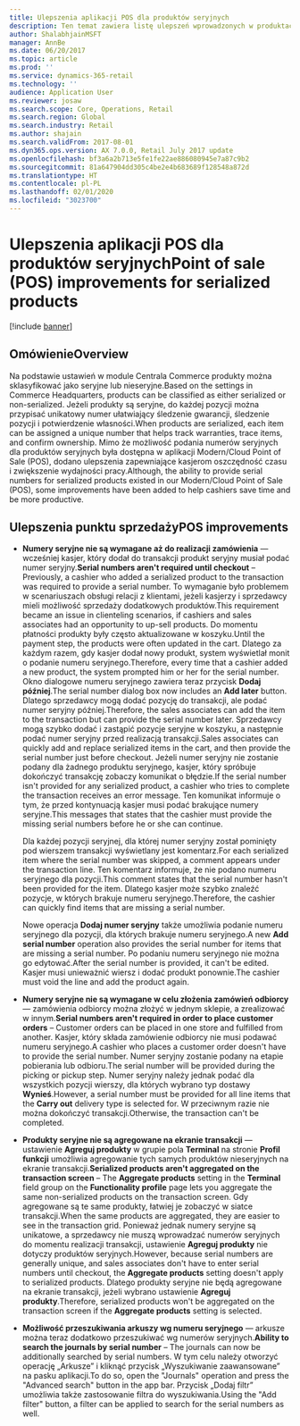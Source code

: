 ```yaml
---
title: Ulepszenia aplikacji POS dla produktów seryjnych
description: Ten temat zawiera listę ulepszeń wprowadzonych w produktach seryjnych, aby umożliwić oszczędność czasu i zwiększenie efektywności działania.
author: ShalabhjainMSFT
manager: AnnBe
ms.date: 06/20/2017
ms.topic: article
ms.prod: ''
ms.service: dynamics-365-retail
ms.technology: ''
audience: Application User
ms.reviewer: josaw
ms.search.scope: Core, Operations, Retail
ms.search.region: Global
ms.search.industry: Retail
ms.author: shajain
ms.search.validFrom: 2017-08-01
ms.dyn365.ops.version: AX 7.0.0, Retail July 2017 update
ms.openlocfilehash: bf3a6a2b713e5fe1fe22ae886080945e7a87c9b2
ms.sourcegitcommit: 81a647904dd305c4be2e4b683689f128548a872d
ms.translationtype: HT
ms.contentlocale: pl-PL
ms.lasthandoff: 02/01/2020
ms.locfileid: "3023700"
---
```

# <a name="point-of-sale-pos-improvements-for-serialized-products"></a><span data-ttu-id="086bc-103">Ulepszenia aplikacji POS dla produktów seryjnych</span><span class="sxs-lookup"><span data-stu-id="086bc-103">Point of sale (POS) improvements for serialized products</span></span>

[!include [banner](includes/banner.md)]

## <a name="overview"></a><span data-ttu-id="086bc-104">Omówienie</span><span class="sxs-lookup"><span data-stu-id="086bc-104">Overview</span></span>

<span data-ttu-id="086bc-105">Na podstawie ustawień w module Centrala Commerce produkty można sklasyfikować jako seryjne lub nieseryjne.</span><span class="sxs-lookup"><span data-stu-id="086bc-105">Based on the settings in Commerce Headquarters, products can be classified as either serialized or non-serialized.</span></span> <span data-ttu-id="086bc-106">Jeżeli produkty są seryjne, do każdej pozycji można przypisać unikatowy numer ułatwiający śledzenie gwarancji, śledzenie pozycji i potwierdzenie własności.</span><span class="sxs-lookup"><span data-stu-id="086bc-106">When products are serialized, each item can be assigned a unique number that helps track warranties, trace items, and confirm ownership.</span></span> <span data-ttu-id="086bc-107">Mimo że możliwość podania numerów seryjnych dla produktów seryjnych była dostępna w aplikacji Modern/Cloud Point of Sale (POS), dodano ulepszenia zapewniające kasjerom oszczędność czasu i zwiększenie wydajności pracy.</span><span class="sxs-lookup"><span data-stu-id="086bc-107">Although, the ability to provide serial numbers for serialized products existed in our Modern/Cloud Point of Sale (POS), some improvements have been added to help cashiers save time and be more productive.</span></span>

## <a name="pos-improvements"></a><span data-ttu-id="086bc-108">Ulepszenia punktu sprzedaży</span><span class="sxs-lookup"><span data-stu-id="086bc-108">POS improvements</span></span>

- <span data-ttu-id="086bc-109">**Numery seryjne nie są wymagane aż do realizacji zamówienia** — wcześniej kasjer, który dodał do transakcji produkt seryjny musiał podać numer seryjny.</span><span class="sxs-lookup"><span data-stu-id="086bc-109">**Serial numbers aren't required until checkout** – Previously, a cashier who added a serialized product to the transaction was required to provide a serial number.</span></span> <span data-ttu-id="086bc-110">To wymaganie było problemem w scenariuszach obsługi relacji z klientami, jeżeli kasjerzy i sprzedawcy mieli możliwość sprzedaży dodatkowych produktów.</span><span class="sxs-lookup"><span data-stu-id="086bc-110">This requirement became an issue in clienteling scenarios, if cashiers and sales associates had an opportunity to up-sell products.</span></span> <span data-ttu-id="086bc-111">Do momentu płatności produkty były często aktualizowane w koszyku.</span><span class="sxs-lookup"><span data-stu-id="086bc-111">Until the payment step, the products were often updated in the cart.</span></span> <span data-ttu-id="086bc-112">Dlatego za każdym razem, gdy kasjer dodał nowy produkt, system wyświetlał monit o podanie numeru seryjnego.</span><span class="sxs-lookup"><span data-stu-id="086bc-112">Therefore, every time that a cashier added a new product, the system prompted him or her for the serial number.</span></span> <span data-ttu-id="086bc-113">Okno dialogowe numeru seryjnego zawiera teraz przycisk **Dodaj później**.</span><span class="sxs-lookup"><span data-stu-id="086bc-113">The serial number dialog box now includes an **Add later** button.</span></span> <span data-ttu-id="086bc-114">Dlatego sprzedawcy mogą dodać pozycję do transakcji, ale podać numer seryjny później.</span><span class="sxs-lookup"><span data-stu-id="086bc-114">Therefore, the sales associates can add the item to the transaction but can provide the serial number later.</span></span> <span data-ttu-id="086bc-115">Sprzedawcy mogą szybko dodać i zastąpić pozycje seryjne w koszyku, a następnie podać numer seryjny przed realizacją transakcji.</span><span class="sxs-lookup"><span data-stu-id="086bc-115">Sales associates can quickly add and replace serialized items in the cart, and then provide the serial number just before checkout.</span></span> <span data-ttu-id="086bc-116">Jeżeli numer seryjny nie zostanie podany dla żadnego produktu seryjnego, kasjer, który spróbuje dokończyć transakcję zobaczy komunikat o błędzie.</span><span class="sxs-lookup"><span data-stu-id="086bc-116">If the serial number isn't provided for any serialized product, a cashier who tries to complete the transaction receives an error message.</span></span> <span data-ttu-id="086bc-117">Ten komunikat informuje o tym, że przed kontynuacją kasjer musi podać brakujące numery seryjne.</span><span class="sxs-lookup"><span data-stu-id="086bc-117">This messages that states that the cashier must provide the missing serial numbers before he or she can continue.</span></span>

    <span data-ttu-id="086bc-118">Dla każdej pozycji seryjnej, dla której numer seryjny został pominięty pod wierszem transakcji wyświetlany jest komentarz.</span><span class="sxs-lookup"><span data-stu-id="086bc-118">For each serialized item where the serial number was skipped, a comment appears under the transaction line.</span></span> <span data-ttu-id="086bc-119">Ten komentarz informuje, że nie podano numeru seryjnego dla pozycji.</span><span class="sxs-lookup"><span data-stu-id="086bc-119">This comment states that the serial number hasn't been provided for the item.</span></span> <span data-ttu-id="086bc-120">Dlatego kasjer może szybko znaleźć pozycje, w których brakuje numeru seryjnego.</span><span class="sxs-lookup"><span data-stu-id="086bc-120">Therefore, the cashier can quickly find items that are missing a serial number.</span></span>

    <span data-ttu-id="086bc-121">Nowe operacja **Dodaj numer seryjny** także umożliwia podanie numeru seryjnego dla pozycji, dla których brakuje numeru seryjnego.</span><span class="sxs-lookup"><span data-stu-id="086bc-121">A new **Add serial number** operation also provides the serial number for items that are missing a serial number.</span></span> <span data-ttu-id="086bc-122">Po podaniu numeru seryjnego nie można go edytować.</span><span class="sxs-lookup"><span data-stu-id="086bc-122">After the serial number is provided, it can't be edited.</span></span> <span data-ttu-id="086bc-123">Kasjer musi unieważnić wiersz i dodać produkt ponownie.</span><span class="sxs-lookup"><span data-stu-id="086bc-123">The cashier must void the line and add the product again.</span></span>
    
- <span data-ttu-id="086bc-124">**Numery seryjne nie są wymagane w celu złożenia zamówień odbiorcy** — zamówienia odbiorcy można złożyć w jednym sklepie, a zrealizować w innym.</span><span class="sxs-lookup"><span data-stu-id="086bc-124">**Serial numbers aren't required in order to place customer orders** – Customer orders can be placed in one store and fulfilled from another.</span></span> <span data-ttu-id="086bc-125">Kasjer, który składa zamówienie odbiorcy nie musi podawać numeru seryjnego.</span><span class="sxs-lookup"><span data-stu-id="086bc-125">A cashier who places a customer order doesn't have to provide the serial number.</span></span> <span data-ttu-id="086bc-126">Numer seryjny zostanie podany na etapie pobierania lub odbioru.</span><span class="sxs-lookup"><span data-stu-id="086bc-126">The serial number will be provided during the picking or pickup step.</span></span> <span data-ttu-id="086bc-127">Numer seryjny należy jednak podać dla wszystkich pozycji wierszy, dla których wybrano typ dostawy **Wynieś**.</span><span class="sxs-lookup"><span data-stu-id="086bc-127">However, a serial number must be provided for all line items that the **Carry out** delivery type is selected for.</span></span> <span data-ttu-id="086bc-128">W przeciwnym razie nie można dokończyć transakcji.</span><span class="sxs-lookup"><span data-stu-id="086bc-128">Otherwise, the transaction can't be completed.</span></span>
- <span data-ttu-id="086bc-129">**Produkty seryjne nie są agregowane na ekranie transakcji** — ustawienie **Agreguj produkty** w grupie pola **Terminal** na stronie **Profil funkcji** umożliwia agregowanie tych samych produktów nieseryjnych na ekranie transakcji.</span><span class="sxs-lookup"><span data-stu-id="086bc-129">**Serialized products aren't aggregated on the transaction screen** – The **Aggregate products** setting in the **Terminal** field group on the **Functionality profile** page lets you aggregate the same non-serialized products on the transaction screen.</span></span> <span data-ttu-id="086bc-130">Gdy agregowane są te same produkty, łatwiej je zobaczyć w siatce transakcji.</span><span class="sxs-lookup"><span data-stu-id="086bc-130">When the same products are aggregated, they are easier to see in the transaction grid.</span></span> <span data-ttu-id="086bc-131">Ponieważ jednak numery seryjne są unikatowe, a sprzedawcy nie muszą wprowadzać numerów seryjnych do momentu realizacji transakcji, ustawienie **Agreguj produkty** nie dotyczy produktów seryjnych.</span><span class="sxs-lookup"><span data-stu-id="086bc-131">However, because serial numbers are generally unique, and sales associates don't have to enter serial numbers until checkout, the **Aggregate products** setting doesn't apply to serialized products.</span></span> <span data-ttu-id="086bc-132">Dlatego produkty seryjne nie będą agregowane na ekranie transakcji, jeżeli wybrano ustawienie **Agreguj produkty**.</span><span class="sxs-lookup"><span data-stu-id="086bc-132">Therefore, serialized products won't be aggregated on the transaction screen if the **Aggregate products** setting is selected.</span></span>
- <span data-ttu-id="086bc-133">**Możliwość przeszukiwania arkuszy wg numeru seryjnego** — arkusze można teraz dodatkowo przeszukiwać wg numerów seryjnych.</span><span class="sxs-lookup"><span data-stu-id="086bc-133">**Ability to search the journals by serial number** – The journals can now be additionally searched by serial numbers.</span></span> <span data-ttu-id="086bc-134">W tym celu należy otworzyć operację „Arkusze” i kliknąć przycisk „Wyszukiwanie zaawansowane” na pasku aplikacji.</span><span class="sxs-lookup"><span data-stu-id="086bc-134">To do so, open the "Journals" operation and press the "Advanced search" button in the app bar.</span></span> <span data-ttu-id="086bc-135">Przycisk „Dodaj filtr” umożliwia także zastosowanie filtra do wyszukiwania.</span><span class="sxs-lookup"><span data-stu-id="086bc-135">Using the "Add filter" button, a filter can be applied to search for the serial numbers as well.</span></span>
